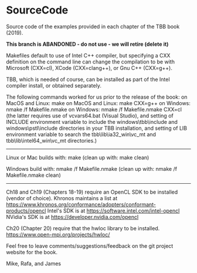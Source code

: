 # SourceCode

Source code of the examples provided in each chapter of the TBB book (2019).

**This branch is ABANDONED - do not use - we will retire (delete it)**

Makefiles default to use of Intel C++ compiler, but specifying a CXX definition
on the command line can change the compilation to be with Microsoft (CXX=cl),
XCode (CXX=clang++), or Gnu C++ (CXX=g++).

TBB, which is needed of course, can be installed as part of the
Intel compiler install, or obtained separately.

The following commands worked for us prior to the release of the book:
on MacOS and Linux: make
on MacOS and Linux: make CXX=g++
on Windows: nmake /f Makefile.nmake
on Windows: nmake /f Makefile.nmake CXX=cl
(the latter requires use of vcvars64.bat (Visual Studio),
 and setting of INCLUDE environment variable to include
 the windows\tbb\include and windows\pstl\include
 directories in your TBB installation, and setting of
 LIB environment variable to search the
 tbb\lib\ia32_win\vc_mt and tbb\lib\intel64_win\vc_mt
 directories.)

---

Linux or Mac builds with: make
(clean up with: make clean)

Windows build with: nmake /f Makefile.nmake
(clean up with: nmake /f Makefile.nmake clean)

---

Ch18 and Ch19 (Chapters 18-19) require an OpenCL SDK to be installed (vendor of choice).
Khronos maintains a list at https://www.khronos.org/conformance/adopters/conformant-products/opencl
Intel's SDK is at https://software.intel.com/intel-opencl
NVidia's SDK is at https://developer.nvidia.com/opencl

Ch20 (Chapter 20) require that the hwloc library to be installed.
https://www.open-mpi.org/projects/hwloc/

Feel free to leave comments/suggestions/feedback on the git project website for the book.

Mike, Rafa, and James
